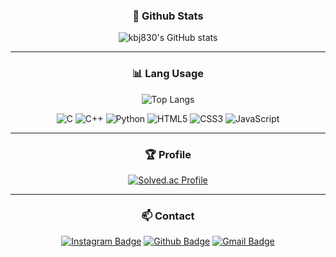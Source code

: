 <div align=center><h3>📁 Github Stats</h3>
  
  ![kbj830's GitHub stats](https://github-readme-stats.vercel.app/api?username=kbj830&show_icons=true&)
  
</div>

***

<div align=center><h3>📊 Lang Usage</h3>
  
  ![Top Langs](https://github-readme-stats.vercel.app/api/top-langs/?username=kbj830&)
   
   ![C](https://img.shields.io/badge/C%20-%232370ED.svg?style=for-the-badge&logo=c&logoColor=white)
   ![C++](https://img.shields.io/badge/C++%20-%2300599C.svg?style=for-the-badge&logo=c%2B%2B&logoColor=white)
   ![Python](https://img.shields.io/badge/Python%20-%2314354C.svg?style=for-the-badge&logo=python&logoColor=white)
   ![HTML5](https://img.shields.io/badge/HTML5%20-%23E34F26.svg?style=for-the-badge&logo=html5&logoColor=white)
   ![CSS3](https://img.shields.io/badge/CSS%20-%231572B6.svg?style=for-the-badge&logo=css3&logoColor=white)
   ![JavaScript](https://img.shields.io/badge/JavaScript%20-%23F7DF1E.svg?style=for-the-badge&logo=javascript&logoColor=black)
   
</div>

***

<div align=center><h3>🏆 Profile</h3>
  
[![Solved.ac Profile](http://mazassumnida.wtf/api/v2/generate_badge?boj=kbj830)](https://solved.ac/kbj830)

</div>

***

<div align=center><h3>📫 Contact</h3>

  [![Instagram Badge](https://img.shields.io/badge/instagram-c25beb.svg?style=for-the-badge&logo=instagram&logoColor=white&link=https://www.instagram.com/kangbaekjun/)](https://www.instagram.com/kangbaekjun/)
  [![Github Badge](https://img.shields.io/badge/github-181717.svg?&style=for-the-badge&logo=github&logoColor=white&link=https://github.com/kbj830)](https://github.com/kbj830)
  [![Gmail Badge](https://img.shields.io/badge/gmail-d14836.svg?style=for-the-badge&logo=gmail&logoColor=white&link=mailto:kbj20040830@gmail.com)](mailto:kbj20040830@gmail.com)

</div>
